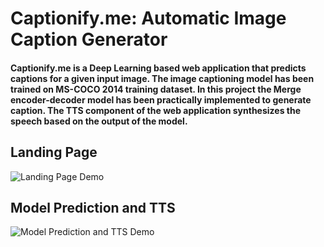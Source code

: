 # Captionify.me: Automatic Image Caption Generator
#### Captionify.me is a Deep Learning based web application that predicts captions for a given input image. The image captioning model has been trained on MS-COCO 2014 training dataset. In this project the Merge encoder-decoder model has been practically implemented to generate caption. The TTS component of the web application synthesizes the speech based on the output of the model.
## Landing Page
![Landing Page Demo](uploads/1.gif)
## Model Prediction and TTS
![Model Prediction and TTS Demo](uploads/2.gif)
